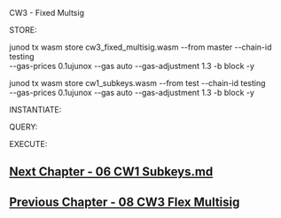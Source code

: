 CW3 - Fixed Multsig




STORE:

junod tx wasm store cw3_fixed_multisig.wasm --from master --chain-id testing \
  --gas-prices 0.1ujunox --gas auto --gas-adjustment 1.3 -b block -y
  
junod tx wasm store cw1_subkeys.wasm  --from test --chain-id testing \
  --gas-prices 0.1ujunox --gas auto --gas-adjustment 1.3 -b block -y




INSTANTIATE:

QUERY:

EXECUTE:






## [Next Chapter - 06 CW1 Subkeys.md](06-cw1-subkeys.md)


## [Previous Chapter - 08 CW3 Flex Multisig](08-cw3-flex-multisig.md)
